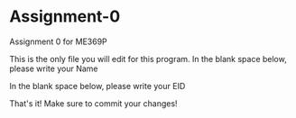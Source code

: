 # Assignment-0
Assignment 0 for ME369P

This is the only file you will edit for this program.
In the blank space below, please write your Name

In the blank space below, please write your EID

That's it! Make sure to commit your changes!
